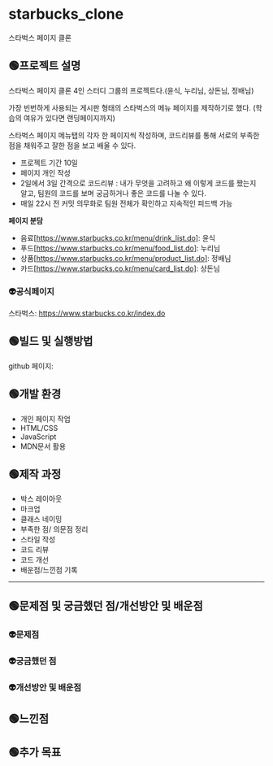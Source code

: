 # starbucks_clone
스타벅스 페이지 클론

## 🟢프로젝트 설명
스타벅스 페이지 클론 4인 스터디 그룹의 프로젝트다.(윤식, 누리님, 상돈님, 정배님)

가장 빈번하게 사용되는 게시판 형태의 스타벅스의 메뉴 페이지를 제작하기로 했다. (학습의 여유가 있다면 랜딩페이지까지)

스타벅스 페이지 메뉴탭의 각자 한 페이지씩 작성하며, 코드리뷰를 통해 서로의 부족한 점을 채워주고 잘한 점을 보고 배울 수 있다.

- 프로젝트 기간 10일
- 페이지 개인 작성
- 2일에서 3일 간격으로 코드리뷰 : 내가 무엇을 고려하고 왜 이렇게 코드를 짰는지 알고, 팀원의 코드를 보며 궁금하거나 좋은 코드를 나눌 수 있다.
- 매일 22시 전 커밋 의무화로 팀원 전체가 확인하고 지속적인 피드백 가능

**페이지 분담**

- 음료[https://www.starbucks.co.kr/menu/drink_list.do]: 윤식
- 푸드[https://www.starbucks.co.kr/menu/food_list.do]: 누리님
- 상품[https://www.starbucks.co.kr/menu/product_list.do]: 정배님
- 카드[https://www.starbucks.co.kr/menu/card_list.do]: 상돈님


### 👽공식페이지
스타벅스: https://www.starbucks.co.kr/index.do

## 🟢빌드 및 실행방법
github 페이지: 

## 🟢개발 환경
- 개인 페이지 작업
- HTML/CSS
- JavaScript
- MDN문서 활용

## 🟢제작 과정
- 박스 레이아웃
- 마크업
- 클래스 네이밍
- 부족한 점/ 의문점 정리
- 스타일 작성
- 코드 리뷰
- 코드 개선
- 배운점/느낀점 기록

---

## 🟢문제점 및 궁금했던 점/개선방안 및 배운점
### 👽문제점

### 👽궁금했던 점

### 👽개선방안 및 배운점

## 🟢느낀점

## 🟢추가 목표
